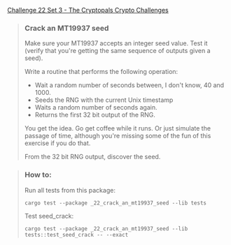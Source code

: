 [Challenge 22 Set 3 - The Cryptopals Crypto Challenges](https://cryptopals.com/sets/3/challenges/22)

> ### Crack an MT19937 seed
>
> Make sure your MT19937 accepts an integer seed value. Test it (verify that you're getting the same sequence of outputs given a seed).
>
> Write a routine that performs the following operation:
>
> -   Wait a random number of seconds between, I don't know, 40 and 1000.
> -   Seeds the RNG with the current Unix timestamp
> -   Waits a random number of seconds again.
> -   Returns the first 32 bit output of the RNG.
>
> You get the idea. Go get coffee while it runs. Or just simulate the passage of time, although you're missing some of the fun of this exercise if you do that.
>
> From the 32 bit RNG output, discover the seed.

> ### How to:
> Run all tests from this package:
>
>     cargo test --package _22_crack_an_mt19937_seed --lib tests
>
> Test seed_crack:
>
>     cargo test --package _22_crack_an_mt19937_seed --lib tests::test_seed_crack -- --exact
>
